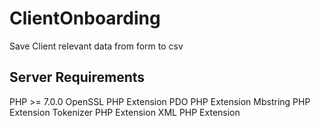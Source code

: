# ClientOnboarding
Save Client relevant data from form to csv 


## Server Requirements
PHP >= 7.0.0
OpenSSL PHP Extension
PDO PHP Extension
Mbstring PHP Extension
Tokenizer PHP Extension
XML PHP Extension
